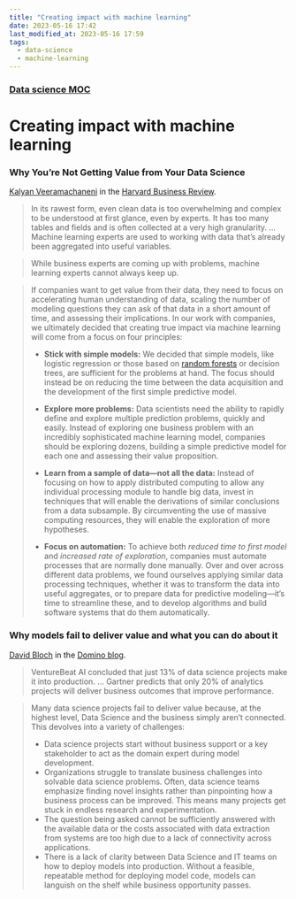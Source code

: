 ```yaml
---
title: "Creating impact with machine learning"
date: 2023-05-16 17:42
last_modified_at: 2023-05-16 17:59
tags:
  - data-science
  - machine-learning
---
```


### [Data science MOC](Data%20science%20MOC.md)

# Creating impact with machine learning

### Why You’re Not Getting Value from Your Data Science

[Kalyan Veeramachaneni](http://www.kalyanv.org/) in the [Harvard Business Review](https://hbr.org/2016/12/why-youre-not-getting-value-from-your-data-science).

> In its rawest form, even clean data is too overwhelming and complex to be understood at first glance, even by experts. It has too many tables and fields and is often collected at a very high granularity. ... Machine learning experts are used to working with data that’s already been aggregated into useful variables.

> While business experts are coming up with problems, machine learning experts cannot always keep up.

> If companies want to get value from their data, they need to focus on accelerating human understanding of data, scaling the number of modeling questions they can ask of that data in a short amount of time, and assessing their implications. In our work with companies, we ultimately decided that creating true impact via machine learning will come from a focus on four principles:
> 
> * **Stick with simple models:** We decided that simple models, like logistic regression or those based on [random forests](https://en.wikipedia.org/wiki/Random_forest) or decision trees, are sufficient for the problems at hand. The focus should instead be on reducing the time between the data acquisition and the development of the first simple predictive model.
> 
> * **Explore more problems:** Data scientists need the ability to rapidly define and explore multiple prediction problems, quickly and easily. Instead of exploring one business problem with an incredibly sophisticated machine learning model, companies should be exploring dozens, building a simple predictive model for each one and assessing their value proposition.
>
> * **Learn from a sample of data—not all the data:** Instead of focusing on how to apply distributed computing to allow any individual processing module to handle big data, invest in techniques that will enable the derivations of similar conclusions from a data subsample. By circumventing the use of massive computing resources, they will enable the exploration of more hypotheses.
> 
> * **Focus on automation:** To achieve both _reduced time to first model_ and _increased rate of exploration_, companies must automate processes that are normally done manually. Over and over across different data problems, we found ourselves applying similar data processing techniques, whether it was to transform the data into useful aggregates, or to prepare data for predictive modeling—it’s time to streamline these, and to develop algorithms and build software systems that do them automatically.

### Why models fail to deliver value and what you can do about it

[David Bloch](https://www.dominodatalab.com/blog/author/david-bloch) in the [Domino blog](https://www.dominodatalab.com/blog/why-models-fail-to-deliver-value-and-what-you-can-do-about-it).

> VentureBeat AI concluded that just 13% of data science projects make it into production. ... Gartner predicts that only 20% of analytics projects will deliver business outcomes that improve performance.

> Many data science projects fail to deliver value because, at the highest level, Data Science and the business simply aren’t connected. This devolves into a variety of challenges:
>
> * Data science projects start without business support or a key stakeholder to act as the domain expert during model development. 
> * Organizations struggle to translate business challenges into solvable data science problems. Often, data science teams emphasize finding novel insights rather than pinpointing how a business process can be improved. This means many projects get stuck in endless research and experimentation.  
> * The question being asked cannot be sufficiently answered with the available data or the costs associated with data extraction from systems are too high due to a lack of connectivity across applications.  
> * There is a lack of clarity between Data Science and IT teams on how to deploy models into production. Without a feasible, repeatable method for deploying model code, models can languish on the shelf while business opportunity passes.
